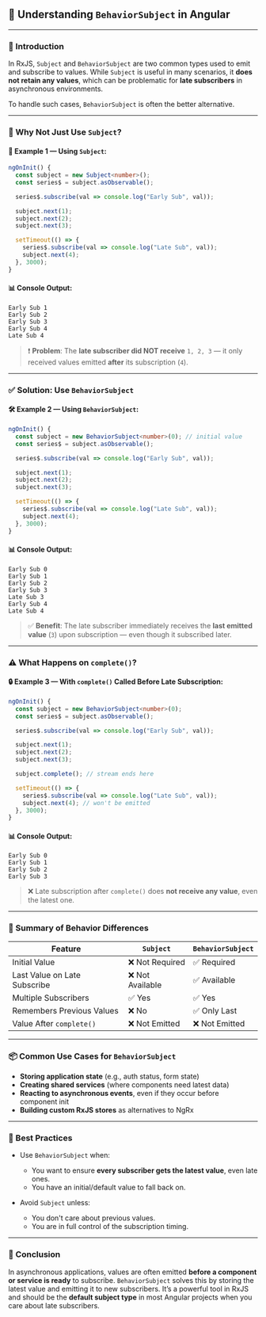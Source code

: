 ## 📘 **Understanding `BehaviorSubject` in Angular**

---

### 📌 Introduction

In RxJS, `Subject` and `BehaviorSubject` are two common types used to emit and subscribe to values. While `Subject` is useful in many scenarios, it **does not retain any values**, which can be problematic for **late subscribers** in asynchronous environments.

To handle such cases, `BehaviorSubject` is often the better alternative.

---

### 🚀 Why Not Just Use `Subject`?

#### 🔎 Example 1 — Using `Subject`:

```ts
ngOnInit() {
  const subject = new Subject<number>();
  const series$ = subject.asObservable();

  series$.subscribe(val => console.log("Early Sub", val));

  subject.next(1);
  subject.next(2);
  subject.next(3);

  setTimeout(() => {
    series$.subscribe(val => console.log("Late Sub", val));
    subject.next(4);
  }, 3000);
}
```

#### 📊 Console Output:

```
Early Sub 1
Early Sub 2
Early Sub 3
Early Sub 4
Late Sub 4
```

> ❗ **Problem**: The **late subscriber did NOT receive** `1, 2, 3` — it only received values emitted **after** its subscription (`4`).

---

### ✅ Solution: Use `BehaviorSubject`

#### 🛠️ Example 2 — Using `BehaviorSubject`:

```ts
ngOnInit() {
  const subject = new BehaviorSubject<number>(0); // initial value
  const series$ = subject.asObservable();

  series$.subscribe(val => console.log("Early Sub", val));

  subject.next(1);
  subject.next(2);
  subject.next(3);

  setTimeout(() => {
    series$.subscribe(val => console.log("Late Sub", val));
    subject.next(4);
  }, 3000);
}
```

#### 📊 Console Output:

```
Early Sub 0
Early Sub 1
Early Sub 2
Early Sub 3
Late Sub 3
Early Sub 4
Late Sub 4
```

> ✅ **Benefit**: The late subscriber immediately receives the **last emitted value** (`3`) upon subscription — even though it subscribed later.

---

### ⚠️ What Happens on `complete()`?

#### 🔒 Example 3 — With `complete()` Called Before Late Subscription:

```ts
ngOnInit() {
  const subject = new BehaviorSubject<number>(0);
  const series$ = subject.asObservable();

  series$.subscribe(val => console.log("Early Sub", val));

  subject.next(1);
  subject.next(2);
  subject.next(3);

  subject.complete(); // stream ends here

  setTimeout(() => {
    series$.subscribe(val => console.log("Late Sub", val));
    subject.next(4); // won't be emitted
  }, 3000);
}
```

#### 📊 Console Output:

```
Early Sub 0
Early Sub 1
Early Sub 2
Early Sub 3
```

> ❌ Late subscription after `complete()` does **not receive any value**, even the latest one.

---

### 🧠 Summary of Behavior Differences

| Feature                      | `Subject`        | `BehaviorSubject` |
| ---------------------------- | ---------------- | ----------------- |
| Initial Value                | ❌ Not Required  | ✅ Required       |
| Last Value on Late Subscribe | ❌ Not Available | ✅ Available      |
| Multiple Subscribers         | ✅ Yes           | ✅ Yes            |
| Remembers Previous Values    | ❌ No            | ✅ Only Last      |
| Value After `complete()`     | ❌ Not Emitted   | ❌ Not Emitted    |

---

### 📦 Common Use Cases for `BehaviorSubject`

- **Storing application state** (e.g., auth status, form state)
- **Creating shared services** (where components need latest data)
- **Reacting to asynchronous events**, even if they occur before component init
- **Building custom RxJS stores** as alternatives to NgRx

---

### 🧪 Best Practices

- Use `BehaviorSubject` when:

  - You want to ensure **every subscriber gets the latest value**, even late ones.
  - You have an initial/default value to fall back on.

- Avoid `Subject` unless:

  - You don't care about previous values.
  - You are in full control of the subscription timing.

---

### 📁 Conclusion

In asynchronous applications, values are often emitted **before a component or service is ready** to subscribe. `BehaviorSubject` solves this by storing the latest value and emitting it to new subscribers. It’s a powerful tool in RxJS and should be the **default subject type** in most Angular projects when you care about late subscribers.
